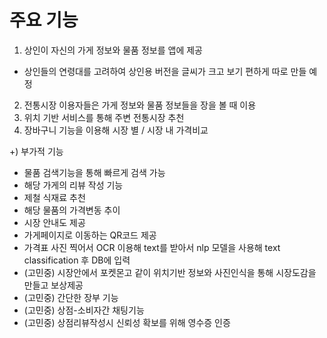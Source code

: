 # 주요 기능
1)   상인이 자신의 가게 정보와 물품 정보를 앱에 제공
-   상인들의 연령대를 고려하여 상인용 버전을 글씨가 크고 보기 편하게 따로 만들 예정
2)   전통시장 이용자들은 가게 정보와 물품 정보들을 장을 볼 때 이용
3)   위치 기반 서비스를 통해 주변 전통시장 추천
4)   장바구니 기능을 이용해 시장 별 / 시장 내 가격비교

+) 부가적 기능
- 물품 검색기능을 통해 빠르게 검색 가능
- 해당 가게의 리뷰 작성 기능
- 제철 식재료 추천
- 해당 물품의 가격변동 추이
- 시장 안내도 제공
- 가게페이지로 이동하는 QR코드 제공
- 가격표 사진 찍어서 OCR 이용해 text를 받아서 nlp 모델을 사용해 text classification 후 DB에 입력
- (고민중) 시장안에서 포켓몬고 같이 위치기반 정보와 사진인식을 통해 시장도감을 만들고 보상제공
- (고민중) 간단한 장부 기능
- (고민중) 상점-소비자간 채팅기능
- (고민중) 상점리뷰작성시 신뢰성 확보를 위해 영수증 인증